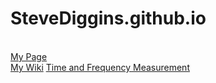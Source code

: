 <!DOCTYPE html>
<html>
<head>

</head>
<body>

<h1>SteveDiggins.github.io</h1>


<br>
<a href="https://stevediggins.github.io/">My Page</a>
<br>
<a href="https://github.com/SteveDiggins/SteveDiggins.github.io/wiki/WIKI-Page">My Wiki</a>
<a href="SteveDiggins.github.io/1168.pdf">Time and Frequency Measurement</a>



</body>
</html>
